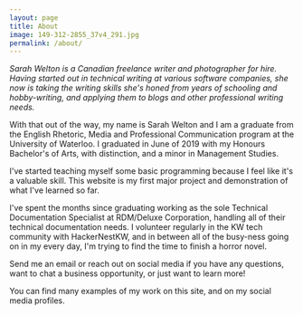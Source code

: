 ```yaml
---
layout: page
title: About
image: 149-312-2855_37v4_291.jpg
permalink: /about/
---
```


<i>Sarah Welton is a Canadian freelance writer and photographer for hire. Having started out in technical writing at various software companies, she now is taking the writing skills she's honed from years of schooling and hobby-writing, and applying them to blogs and other professional writing needs.</i>



With that out of the way, my name is Sarah Welton and I am a graduate from the English Rhetoric, Media and Professional Communication program at the University of Waterloo. I graduated in June of 2019 with my Honours Bachelor's of Arts, with distinction, and a minor in Management Studies.

I've started teaching myself some basic programming because I feel like it's a valuable skill. This website is my first major project and demonstration of what I've learned so far.

I've spent the months since graduating working as the sole Technical Documentation Specialist at RDM/Deluxe Corporation, handling all of their technical documentation needs. I volunteer regularly in the KW tech community with HackerNestKW, and in between all of the busy-ness going on in my every day, I'm trying to find the time to finish a horror novel.

Send me an email or reach out on social media if you have any questions, want to chat a business opportunity, or just want to learn more!

You can find many examples of my work on this site, and on my social media profiles.
